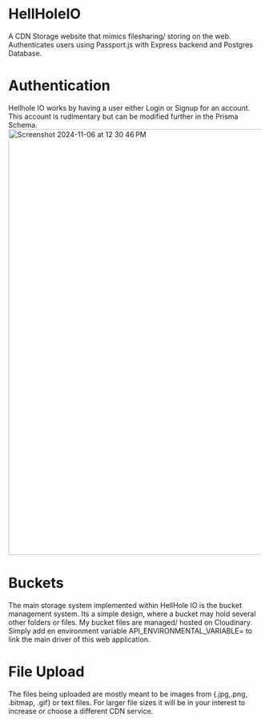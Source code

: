 # HellHoleIO
A CDN Storage website that mimics filesharing/ storing on the web. Authenticates users using Passport.js with Express backend and Postgres Database. 
# Authentication
Hellhole IO works by having a user either Login or Signup for an account. This account is rudimentary but can be modified further in the Prisma Schema.
<img width="849" alt="Screenshot 2024-11-06 at 12 30 46 PM" src="https://github.com/user-attachments/assets/9bffa9f3-66e0-43cc-a0de-47c82ecb18d6">
# Buckets
The main storage system implemented within HellHole IO is the bucket management system. Its a simple design, where a bucket may hold several other folders or files. My bucket files are managed/ hosted on Cloudinary. Simply add en environment variable API_ENVIRONMENTAL_VARIABLE= <Your Key> to link the main driver of this web application.
# File Upload
The files being uploaded are mostly meant to be images from {.jpg,.png, .bitmap, .gif} or text files. For larger file sizes it will be in your interest to increase or choose a different CDN service.
